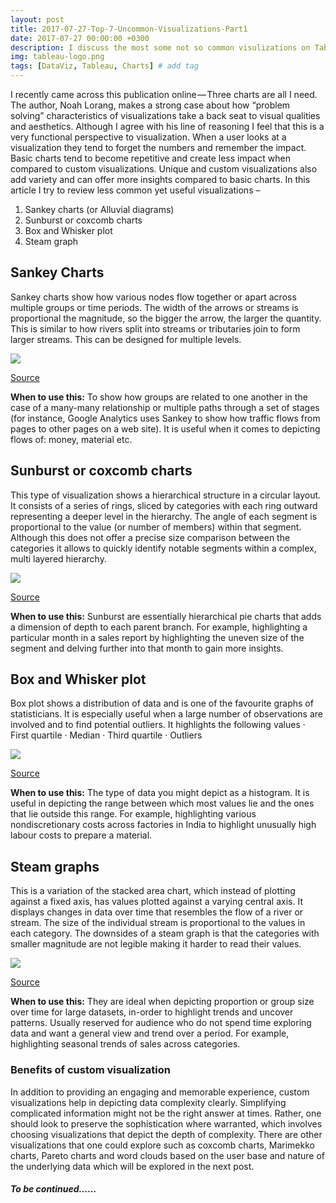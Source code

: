 ```yaml
---
layout: post
title: 2017-07-27-Top-7-Uncommon-Visualizations-Part1
date: 2017-07-27 00:00:00 +0300
description: I discuss the most some not so common visulizations on Tableau
img: tableau-logo.png
tags: [DataViz, Tableau, Charts] # add tag
---
```


I recently came across this publication online — Three charts are all I need. The author, Noah Lorang, makes a strong case about how “problem solving” characteristics of visualizations take a back seat to visual qualities and aesthetics. Although I agree with his line of reasoning I feel that this is a very functional perspective to visualization. When a user looks at a visualization they tend to forget the numbers and remember the impact. Basic charts tend to become repetitive and create less impact when compared to custom visualizations. Unique and custom visualizations also add variety and can offer more insights compared to basic charts. In this article I try to review less common yet useful visualizations –
1. Sankey charts (or Alluvial diagrams)
2. Sunburst or coxcomb charts
3. Box and Whisker plot
4. Steam graph

## Sankey Charts
Sankey charts show how various nodes flow together or apart across multiple groups or time periods. The width of the arrows or streams is proportional the magnitude, so the bigger the arrow, the larger the quantity. This is similar to how rivers split into streams or tributaries join to form larger streams. This can be designed for multiple levels.

![]({{site.baseurl}}/assets/Tableau_Part1/Sankey.png)

[Source](https://public.tableau.com/static/images/Su/SuperstoreInteractiveSankeyShowcase/Sankey/1.png)

**When to use this:** To show how groups are related to one another in the case of a many-many relationship or multiple paths through a set of stages (for instance, Google Analytics uses Sankey to show how traffic flows from pages to other pages on a web site). It is useful when it comes to depicting flows of: money, material etc.

## Sunburst or coxcomb charts
This type of visualization shows a hierarchical structure in a circular layout. It consists of a series of rings, sliced by categories with each ring outward representing a deeper level in the hierarchy. The angle of each segment is proportional to the value (or number of members) within that segment. Although this does not offer a precise size comparison between the categories it allows to quickly identify notable segments within a complex, multi layered hierarchy.

![]({{site.baseurl}}/assets/Tableau_Part1/Sunburst.png)

[Source](https://learningtableaublog.files.wordpress.com/2016/07/screen-shot-2016-07-15-at-20-10-49.png)

**When to use this:** Sunburst are essentially hierarchical pie charts that adds a dimension of depth to each parent branch. For example, highlighting a particular month in a sales report by highlighting the uneven size of the segment and delving further into that month to gain more insights.

## Box and Whisker plot
Box plot shows a distribution of data and is one of the favourite graphs of statisticians. It is especially useful when a large number of observations are involved and to find potential outliers. It highlights the following values
· First quartile
· Median
· Third quartile
· Outliers

![]({{site.baseurl}}/assets/Tableau_Part1/Sunburst.png)

[Source](http://www.theinformationlab.co.uk/wp-content/uploads/2015/06/Box-and-whisker-2nd-dimension.png)

**When to use this:** The type of data you might depict as a histogram. It is useful in depicting the range between which most values lie and the ones that lie outside this range. For example, highlighting various nondiscretionary costs across factories in India to highlight unusually high labour costs to prepare a material.

## Steam graphs
This is a variation of the stacked area chart, which instead of plotting against a fixed axis, has values plotted against a varying central axis. It displays changes in data over time that resembles the flow of a river or stream. The size of the individual stream is proportional to the values in each category. The downsides of a steam graph is that the categories with smaller magnitude are not legible making it harder to read their values.

![]({{site.baseurl}}/assets/Tableau_Part1/Steamgraph.png)

[Source](http://www.thedataschool.co.uk/wp-content/uploads/2015/08/Sales-with-Dynamic-Dimensions-Overview1.jpg)

**When to use this:** They are ideal when depicting proportion or group size over time for large datasets, in-order to highlight trends and uncover patterns. Usually reserved for audience who do not spend time exploring data and want a general view and trend over a period. For example, highlighting seasonal trends of sales across categories.

### Benefits of custom visualization
In addition to providing an engaging and memorable experience, custom visualizations help in depicting data complexity clearly. Simplifying complicated information might not be the right answer at times. Rather, one should look to preserve the sophistication where warranted, which involves choosing visualizations that depict the depth of complexity.
There are other visualizations that one could explore such as coxcomb charts, Marimekko charts, Pareto charts and word clouds based on the user base and nature of the underlying data which will be explored in the next post.

#### *To be continued……*
